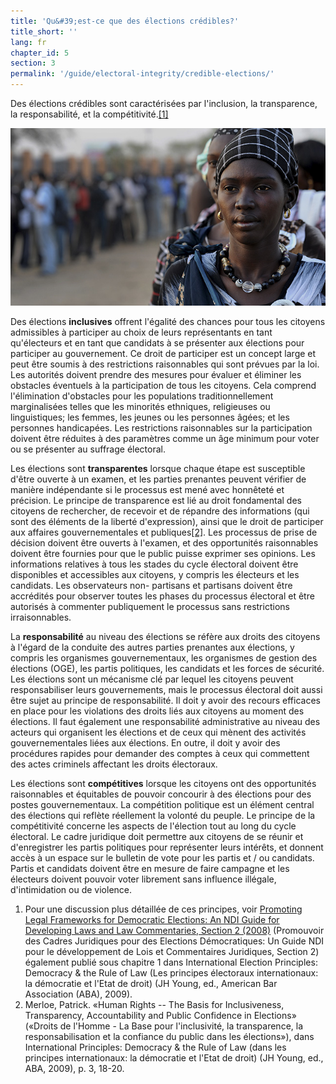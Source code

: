 ```yaml
---
title: 'Qu&#39;est-ce que des élections crédibles?'
title_short: ''
lang: fr
chapter_id: 5
section: 3
permalink: '/guide/electoral-integrity/credible-elections/'
---
```


Des élections crédibles sont caractérisées par l'inclusion, la transparence, la responsabilité, et la compétitivité.[\[1\]](#footnote-1)

![Photo d'ONU, Tim McKulka](/assets/images/guide/UN-Photo-Tim-McKulka-460567.jpg)

Des élections **inclusives** offrent l'égalité des chances pour tous les citoyens admissibles à participer au choix de leurs représentants en tant qu'électeurs et en tant que candidats à se présenter aux élections pour participer au gouvernement. Ce droit de participer est un concept large et peut être soumis à des restrictions raisonnables qui sont prévues par la loi. Les autorités doivent prendre des mesures pour évaluer et éliminer les obstacles éventuels à la participation de tous les citoyens. Cela comprend l'élimination d'obstacles pour les populations traditionnellement marginalisées telles que les minorités ethniques, religieuses ou linguistiques; les femmes, les jeunes ou les personnes âgées; et les personnes handicapées. Les restrictions raisonnables sur la participation doivent être réduites à des paramètres comme un âge minimum pour voter ou se présenter au suffrage électoral.

Les élections sont **transparentes** lorsque chaque étape est susceptible d'être ouverte à un examen, et les parties prenantes peuvent vérifier de manière indépendante si le processus est mené avec honnêteté et précision. Le principe de transparence est lié au droit fondamental des citoyens de rechercher, de recevoir et de répandre des informations (qui sont des éléments de la liberté d'expression), ainsi que le droit de participer aux affaires gouvernementales et publiques[\[2\]](#footnote-2). Les processus de prise de décision doivent être ouverts à l'examen, et des opportunités raisonnables doivent être fournies pour que le public puisse exprimer ses opinions. Les informations relatives à tous les stades du cycle électoral doivent être disponibles et accessibles aux citoyens, y compris les électeurs et les candidats. Les observateurs non- partisans et partisans doivent être accrédités pour observer toutes les phases du processus électoral et être autorisés à commenter publiquement le processus sans restrictions irraisonnables.

La **responsabilité** au niveau des élections se réfère aux droits des citoyens à l'égard de la conduite des autres parties prenantes aux élections, y compris les organismes gouvernementaux, les organismes de gestion des élections (OGE), les partis politiques, les candidats et les forces de sécurité. Les élections sont un mécanisme clé par lequel les citoyens peuvent responsabiliser leurs gouvernements, mais le processus électoral doit aussi être sujet au principe de responsabilité. Il doit y avoir des recours efficaces en place pour les violations des droits liés aux citoyens au moment des élections. Il faut également une responsabilité administrative au niveau des acteurs qui organisent les élections et de ceux qui mènent des activités gouvernementales liées aux élections. En outre, il doit y avoir des procédures rapides pour demander des comptes à ceux qui commettent des actes criminels affectant les droits électoraux.

Les élections sont **compétitives** lorsque les citoyens ont des opportunités raisonnables et équitables de pouvoir concourir à des élections pour des postes gouvernementaux. La compétition politique est un élément central des élections qui reflète réellement la volonté du peuple. Le principe de la compétitivité concerne les aspects de l'élection tout au long du cycle électoral. Le cadre juridique doit permettre aux citoyens de se réunir et d'enregistrer les partis politiques pour représenter leurs intérêts, et donnent accès à un espace sur le bulletin de vote pour les partis et / ou candidats. Partis et candidats doivent être en mesure de faire campagne et les électeurs doivent pouvoir voter librement sans influence illégale, d'intimidation ou de violence.

1.  [](#reference-1)Pour une discussion plus détaillée de ces principes, voir [Promoting Legal Frameworks for Democratic Elections: An NDI Guide for Developing Laws and Law Commentaries, Section 2 (2008)](https://www.ndi.org/node/14905) (Promouvoir des Cadres Juridiques pour des Elections Démocratiques: Un Guide NDI pour le développement de Lois et Commentaires Juridiques, Section 2) également publié sous chapitre 1 dans International Election Principles: Democracy & the Rule of Law (Les principes électoraux internationaux: la démocratie et l'Etat de droit) (JH Young, ed., American Bar Association (ABA), 2009).
2.  [](#reference-2)Merloe, Patrick. «Human Rights -- The Basis for Inclusiveness, Transparency, Accountability and Public Confidence in Elections» («Droits de l'Homme - La Base pour l'inclusivité, la transparence, la responsabilisation et la confiance du public dans les élections»), dans International Principles: Democracy & the Rule of Law (dans les principes internationaux: la démocratie et l'Etat de droit) (JH Young, ed., ABA, 2009), p. 3, 18-20.
